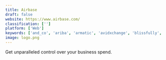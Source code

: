 ```yaml
---
title: Airbase
draft: false 
website: https://www.airbase.com/
classification: ['']
platform: ['Web']
keywords: ['and_co', 'ariba', 'armatic', 'avidxchange', 'blissfully', 'coupa_spend_analysis', 'flexnet_manager', 'fraxion_spend_management', 'honeybook', 'ivalua_procurement_solution', 'microsoft_invoicing', 'papersave', 'procurify', 'smart_by_gep', 'servicechannel', 'sourceday_procurement', 'stampli', 'webexpenses']
image: logo.png
---
```

Get unparalleled control over your business spend.